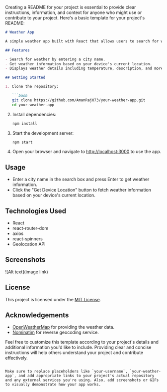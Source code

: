 Creating a README for your project is essential to provide clear instructions, information, and context for anyone who might use or contribute to your project. Here's a basic template for your project's README:

```markdown
# Weather App

A simple weather app built with React that allows users to search for weather information based on city names or retrieve their device's location.

## Features

- Search for weather by entering a city name.
- Get weather information based on your device's current location.
- Displays weather details including temperature, description, and more.

## Getting Started

1. Clone the repository:

   ```bash
   git clone https://github.com/AmanRaj073/your-weather-app.git
   cd your-weather-app
   ```

2. Install dependencies:

   ```bash
   npm install
   ```

3. Start the development server:

   ```bash
   npm start
   ```

4. Open your browser and navigate to [http://localhost:3000](http://localhost:3000) to use the app.

## Usage

- Enter a city name in the search box and press Enter to get weather information.
- Click the "Get Device Location" button to fetch weather information based on your device's current location.

## Technologies Used

- React
- react-router-dom
- axios
- react-spinners
- Geolocation API

## Screenshots

![Alt text](image link)

## License

This project is licensed under the [MIT License](LICENSE).

## Acknowledgements

- [OpenWeatherMap](https://openweathermap.org/) for providing the weather data.
- [Nominatim](https://nominatim.org/) for reverse geocoding service.

Feel free to customize this template according to your project's details and additional information you'd like to include. Providing clear and concise instructions will help others understand your project and contribute effectively.
```

Make sure to replace placeholders like `your-username`, `your-weather-app`, and add appropriate links to your project's actual repository and any external services you're using. Also, add screenshots or GIFs to visually demonstrate how your app works.

